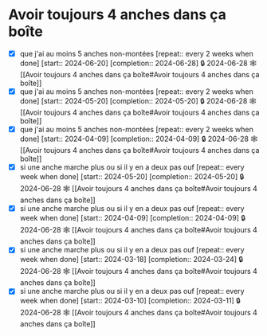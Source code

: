 
# Avoir toujours 4 anches dans ça boîte
- [X] que j'ai au moins 5 anches non-montées  [repeat:: every 2 weeks when done]  [start:: 2024-06-20]  [completion:: 2024-06-28] 🔒 2024-06-28 🕸️ [[Avoir toujours 4 anches dans ça boîte#Avoir toujours 4 anches dans ça boîte]]
- [X] que j'ai au moins 5 anches non-montées  [repeat:: every 2 weeks when done]  [start:: 2024-05-20]  [completion:: 2024-05-20] 🔒 2024-06-28 🕸️ [[Avoir toujours 4 anches dans ça boîte#Avoir toujours 4 anches dans ça boîte]]
- [X] que j'ai au moins 5 anches non-montées  [repeat:: every 2 weeks when done]  [start:: 2024-04-09]  [completion:: 2024-04-09] 🔒 2024-06-28 🕸️ [[Avoir toujours 4 anches dans ça boîte#Avoir toujours 4 anches dans ça boîte]]
- [X] si une anche marche plus ou si il y en a deux pas ouf  [repeat:: every week when done]  [start:: 2024-05-20]  [completion:: 2024-05-20] 🔒 2024-06-28 🕸️ [[Avoir toujours 4 anches dans ça boîte#Avoir toujours 4 anches dans ça boîte]]
- [X] si une anche marche plus ou si il y en a deux pas ouf  [repeat:: every week when done]  [start:: 2024-04-09]  [completion:: 2024-04-09] 🔒 2024-06-28 🕸️ [[Avoir toujours 4 anches dans ça boîte#Avoir toujours 4 anches dans ça boîte]]
- [X] si une anche marche plus ou si il y en a deux pas ouf  [repeat:: every week when done]  [start:: 2024-03-18]  [completion:: 2024-03-24] 🔒 2024-06-28 🕸️ [[Avoir toujours 4 anches dans ça boîte#Avoir toujours 4 anches dans ça boîte]]
- [X] si une anche marche plus ou si il y en a deux pas ouf  [repeat:: every week when done]  [start:: 2024-03-10]  [completion:: 2024-03-11] 🔒 2024-06-28 🕸️ [[Avoir toujours 4 anches dans ça boîte#Avoir toujours 4 anches dans ça boîte]]